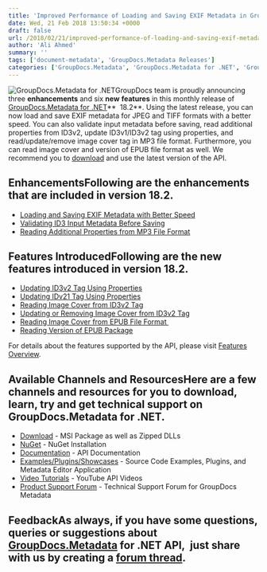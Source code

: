 ```yaml
---
title: 'Improved Performance of Loading and Saving EXIF Metadata in GroupDocs.Metadata for .NET 18.2'
date: Wed, 21 Feb 2018 13:50:34 +0000
draft: false
url: /2018/02/21/improved-performance-of-loading-and-saving-exif-metadata-in-groupdocs.metadata-for-.net-18.2/
author: 'Ali Ahmed'
summary: ''
tags: ['document-metadata', 'GroupDocs.Metadata Releases']
categories: ['GroupDocs.Metadata', 'GroupDocs.Metadata for .NET', 'GroupDocs.Metadata Product Family']
---
```


![GroupDocs.Metadata for .NET](http://blog.groupdocs.com/wp-content/uploads/sites/4/2017/06/groupdocs-metadata-net.png "GroupDocs-Metadata-theme-100x100")GroupDocs team is proudly announcing three **enhancements** and six **new** **features** in this monthly release of [GroupDocs.Metadata for .NET](https://products.groupdocs.com/metadata/net)**  18.2**. Using the latest release, you can now load and save EXIF metadata for JPEG and TIFF formats with a better speed. You can also validate input metadata before saving, read additional properties from ID3v2, update ID3v1/ID3v2 tag using properties, and read/update/remove image cover tag in MP3 file format. Furthermore, you can read image cover and version of EPUB file format as well. We recommend you to [download](https://downloads.groupdocs.com/metadata/net/new-releases/groupdocs.metadata-for-.net-18.2/) and use the latest version of the API.

## EnhancementsFollowing are the enhancements that are included in version **18.2**.

*   [Loading and Saving EXIF Metadata with Better Speed](https://docs.groupdocs.com/metadata/net)
*   [Validating ID3 Input Metadata Before Saving](https://docs.groupdocs.com/metadata/net)
*   [Reading Additional Properties from MP3 File Format](https://docs.groupdocs.com/metadata/net)

## Features IntroducedFollowing are the new features introduced in version **18.2**.

*   [Updating ID3v2 Tag Using Properties](https://docs.groupdocs.com/metadata/net)
*   [Updating IDv21 Tag Using Properties](https://docs.groupdocs.com/metadata/net)
*   [Reading Image Cover from ID3v2 Tag](https://docs.groupdocs.com/metadata/net)
*   [Updating or Removing Image Cover from ID3v2 Tag](https://docs.groupdocs.com/metadata/net)
*   [Reading Image Cover from EPUB File Format ](https://docs.groupdocs.com/metadata/net)
*   [Reading Version of EPUB Package](https://docs.groupdocs.com/metadata/net)

For details about the features supported by the API, please visit [Features Overview](https://docs.groupdocs.com/display/metadatanet/Features+Overview).

## Available Channels and ResourcesHere are a few channels and resources for you to download, learn, try and get technical support on GroupDocs.Metadata for .NET.

*   [Download](https://downloads.groupdocs.com/metadata/net/new-releases/groupdocs.metadata-for-.net-18.2/ "GroupDocs.Metadata MSI") - MSI Package as well as Zipped DLLs
*   [NuGet](https://www.nuget.org/packages/GroupDocs.Metadata/ "GroupDocs.Metadata Nuget Package") - NuGet Installation
*   [Documentation](https://docs.groupdocs.com/display/metadatanet/Getting+Started "Metadata API documentation") - API Documentation
*   [Examples/Plugins/Showcases](https://github.com/groupdocs-metadata/GroupDocs.Metadata-for-.NET/tree/master/Examples "How to use Metadata API") - Source Code Examples, Plugins, and Metadata Editor Application
*   [Video Tutorials](https://www.youtube.com/watch?v=hOJ0eOtuWUs&list=PL25CTxMCj5vOw2EECdY7g2z4O2odafxC_ "Metadata API YouTube Tutorials") - YouTube API Videos
*   [Product Support Forum](https://forum.groupdocs.com/c/metadata) - Technical Support Forum for GroupDocs Metadata

## FeedbackAs always, if you have some questions, queries or suggestions about [GroupDocs.Metadata](https://products.groupdocs.com/metadata/net ".NET Metadata API") for .NET API,  just share with us by creating a [forum thread](https://forum.groupdocs.com/c/metadata).




